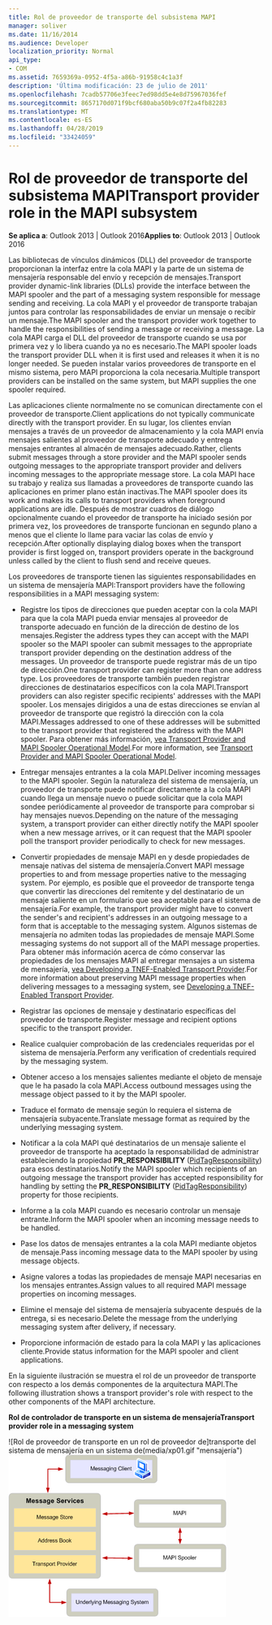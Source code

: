 ```yaml
---
title: Rol de proveedor de transporte del subsistema MAPI
manager: soliver
ms.date: 11/16/2014
ms.audience: Developer
localization_priority: Normal
api_type:
- COM
ms.assetid: 7659369a-0952-4f5a-a86b-91958c4c1a3f
description: 'Última modificación: 23 de julio de 2011'
ms.openlocfilehash: 7cadb57706e3feec7ed98dd5e4e8d75967036fef
ms.sourcegitcommit: 8657170d071f9bcf680aba50b9c07f2a4fb82283
ms.translationtype: MT
ms.contentlocale: es-ES
ms.lasthandoff: 04/28/2019
ms.locfileid: "33424059"
---
```

# <a name="transport-provider-role-in-the-mapi-subsystem"></a><span data-ttu-id="1d9b5-103">Rol de proveedor de transporte del subsistema MAPI</span><span class="sxs-lookup"><span data-stu-id="1d9b5-103">Transport provider role in the MAPI subsystem</span></span>
  
<span data-ttu-id="1d9b5-104">**Se aplica a**: Outlook 2013 | Outlook 2016</span><span class="sxs-lookup"><span data-stu-id="1d9b5-104">**Applies to**: Outlook 2013 | Outlook 2016</span></span> 
  
<span data-ttu-id="1d9b5-105">Las bibliotecas de vínculos dinámicos (DLL) del proveedor de transporte proporcionan la interfaz entre la cola MAPI y la parte de un sistema de mensajería responsable del envío y recepción de mensajes.</span><span class="sxs-lookup"><span data-stu-id="1d9b5-105">Transport provider dynamic-link libraries (DLLs) provide the interface between the MAPI spooler and the part of a messaging system responsible for message sending and receiving.</span></span> <span data-ttu-id="1d9b5-106">La cola MAPI y el proveedor de transporte trabajan juntos para controlar las responsabilidades de enviar un mensaje o recibir un mensaje.</span><span class="sxs-lookup"><span data-stu-id="1d9b5-106">The MAPI spooler and the transport provider work together to handle the responsibilities of sending a message or receiving a message.</span></span> <span data-ttu-id="1d9b5-107">La cola MAPI carga el DLL del proveedor de transporte cuando se usa por primera vez y lo libera cuando ya no es necesario.</span><span class="sxs-lookup"><span data-stu-id="1d9b5-107">The MAPI spooler loads the transport provider DLL when it is first used and releases it when it is no longer needed.</span></span> <span data-ttu-id="1d9b5-108">Se pueden instalar varios proveedores de transporte en el mismo sistema, pero MAPI proporciona la cola necesaria.</span><span class="sxs-lookup"><span data-stu-id="1d9b5-108">Multiple transport providers can be installed on the same system, but MAPI supplies the one spooler required.</span></span>
  
<span data-ttu-id="1d9b5-109">Las aplicaciones cliente normalmente no se comunican directamente con el proveedor de transporte.</span><span class="sxs-lookup"><span data-stu-id="1d9b5-109">Client applications do not typically communicate directly with the transport provider.</span></span> <span data-ttu-id="1d9b5-110">En su lugar, los clientes envían mensajes a través de un proveedor de almacenamiento y la cola MAPI envía mensajes salientes al proveedor de transporte adecuado y entrega mensajes entrantes al almacén de mensajes adecuado.</span><span class="sxs-lookup"><span data-stu-id="1d9b5-110">Rather, clients submit messages through a store provider and the MAPI spooler sends outgoing messages to the appropriate transport provider and delivers incoming messages to the appropriate message store.</span></span> <span data-ttu-id="1d9b5-111">La cola MAPI hace su trabajo y realiza sus llamadas a proveedores de transporte cuando las aplicaciones en primer plano están inactivas.</span><span class="sxs-lookup"><span data-stu-id="1d9b5-111">The MAPI spooler does its work and makes its calls to transport providers when foreground applications are idle.</span></span> <span data-ttu-id="1d9b5-112">Después de mostrar cuadros de diálogo opcionalmente cuando el proveedor de transporte ha iniciado sesión por primera vez, los proveedores de transporte funcionan en segundo plano a menos que el cliente lo llame para vaciar las colas de envío y recepción.</span><span class="sxs-lookup"><span data-stu-id="1d9b5-112">After optionally displaying dialog boxes when the transport provider is first logged on, transport providers operate in the background unless called by the client to flush send and receive queues.</span></span> 
  
<span data-ttu-id="1d9b5-113">Los proveedores de transporte tienen las siguientes responsabilidades en un sistema de mensajería MAPI:</span><span class="sxs-lookup"><span data-stu-id="1d9b5-113">Transport providers have the following responsibilities in a MAPI messaging system:</span></span>
  
- <span data-ttu-id="1d9b5-114">Registre los tipos de direcciones que pueden aceptar con la cola MAPI para que la cola MAPI pueda enviar mensajes al proveedor de transporte adecuado en función de la dirección de destino de los mensajes.</span><span class="sxs-lookup"><span data-stu-id="1d9b5-114">Register the address types they can accept with the MAPI spooler so the MAPI spooler can submit messages to the appropriate transport provider depending on the destination address of the messages.</span></span> <span data-ttu-id="1d9b5-115">Un proveedor de transporte puede registrar más de un tipo de dirección.</span><span class="sxs-lookup"><span data-stu-id="1d9b5-115">One transport provider can register more than one address type.</span></span> <span data-ttu-id="1d9b5-116">Los proveedores de transporte también pueden registrar direcciones de destinatarios específicos con la cola MAPI.</span><span class="sxs-lookup"><span data-stu-id="1d9b5-116">Transport providers can also register specific recipients' addresses with the MAPI spooler.</span></span> <span data-ttu-id="1d9b5-117">Los mensajes dirigidos a una de estas direcciones se envían al proveedor de transporte que registró la dirección con la cola MAPI.</span><span class="sxs-lookup"><span data-stu-id="1d9b5-117">Messages addressed to one of these addresses will be submitted to the transport provider that registered the address with the MAPI spooler.</span></span> <span data-ttu-id="1d9b5-118">Para obtener más información, [vea Transport Provider and MAPI Spooler Operational Model](transport-provider-and-mapi-spooler-operational-model.md).</span><span class="sxs-lookup"><span data-stu-id="1d9b5-118">For more information, see [Transport Provider and MAPI Spooler Operational Model](transport-provider-and-mapi-spooler-operational-model.md).</span></span>
    
- <span data-ttu-id="1d9b5-119">Entregar mensajes entrantes a la cola MAPI.</span><span class="sxs-lookup"><span data-stu-id="1d9b5-119">Deliver incoming messages to the MAPI spooler.</span></span> <span data-ttu-id="1d9b5-120">Según la naturaleza del sistema de mensajería, un proveedor de transporte puede notificar directamente a la cola MAPI cuando llega un mensaje nuevo o puede solicitar que la cola MAPI sondee periódicamente al proveedor de transporte para comprobar si hay mensajes nuevos.</span><span class="sxs-lookup"><span data-stu-id="1d9b5-120">Depending on the nature of the messaging system, a transport provider can either directly notify the MAPI spooler when a new message arrives, or it can request that the MAPI spooler poll the transport provider periodically to check for new messages.</span></span>
    
- <span data-ttu-id="1d9b5-121">Convertir propiedades de mensaje MAPI en y desde propiedades de mensaje nativas del sistema de mensajería.</span><span class="sxs-lookup"><span data-stu-id="1d9b5-121">Convert MAPI message properties to and from message properties native to the messaging system.</span></span> <span data-ttu-id="1d9b5-122">Por ejemplo, es posible que el proveedor de transporte tenga que convertir las direcciones del remitente y del destinatario de un mensaje saliente en un formulario que sea aceptable para el sistema de mensajería.</span><span class="sxs-lookup"><span data-stu-id="1d9b5-122">For example, the transport provider might have to convert the sender's and recipient's addresses in an outgoing message to a form that is acceptable to the messaging system.</span></span> <span data-ttu-id="1d9b5-123">Algunos sistemas de mensajería no admiten todas las propiedades de mensaje MAPI.</span><span class="sxs-lookup"><span data-stu-id="1d9b5-123">Some messaging systems do not support all of the MAPI message properties.</span></span> <span data-ttu-id="1d9b5-124">Para obtener más información acerca de cómo conservar las propiedades de los mensajes MAPI al entregar mensajes a un sistema de mensajería, [vea Developing a TNEF-Enabled Transport Provider](developing-a-tnef-enabled-transport-provider.md).</span><span class="sxs-lookup"><span data-stu-id="1d9b5-124">For more information about preserving MAPI message properties when delivering messages to a messaging system, see [Developing a TNEF-Enabled Transport Provider](developing-a-tnef-enabled-transport-provider.md).</span></span>
    
- <span data-ttu-id="1d9b5-125">Registrar las opciones de mensaje y destinatario específicas del proveedor de transporte.</span><span class="sxs-lookup"><span data-stu-id="1d9b5-125">Register message and recipient options specific to the transport provider.</span></span>
    
- <span data-ttu-id="1d9b5-126">Realice cualquier comprobación de las credenciales requeridas por el sistema de mensajería.</span><span class="sxs-lookup"><span data-stu-id="1d9b5-126">Perform any verification of credentials required by the messaging system.</span></span>
    
- <span data-ttu-id="1d9b5-127">Obtener acceso a los mensajes salientes mediante el objeto de mensaje que le ha pasado la cola MAPI.</span><span class="sxs-lookup"><span data-stu-id="1d9b5-127">Access outbound messages using the message object passed to it by the MAPI spooler.</span></span>
    
- <span data-ttu-id="1d9b5-128">Traduce el formato de mensaje según lo requiera el sistema de mensajería subyacente.</span><span class="sxs-lookup"><span data-stu-id="1d9b5-128">Translate message format as required by the underlying messaging system.</span></span>
    
- <span data-ttu-id="1d9b5-129">Notificar a la cola MAPI qué destinatarios de un mensaje saliente el proveedor de transporte ha aceptado la responsabilidad de administrar estableciendo la propiedad **PR_RESPONSIBILITY** ([PidTagResponsibility](pidtagresponsibility-canonical-property.md)) para esos destinatarios.</span><span class="sxs-lookup"><span data-stu-id="1d9b5-129">Notify the MAPI spooler which recipients of an outgoing message the transport provider has accepted responsibility for handling by setting the **PR_RESPONSIBILITY** ([PidTagResponsibility](pidtagresponsibility-canonical-property.md)) property for those recipients.</span></span>
    
- <span data-ttu-id="1d9b5-130">Informe a la cola MAPI cuando es necesario controlar un mensaje entrante.</span><span class="sxs-lookup"><span data-stu-id="1d9b5-130">Inform the MAPI spooler when an incoming message needs to be handled.</span></span>
    
- <span data-ttu-id="1d9b5-131">Pase los datos de mensajes entrantes a la cola MAPI mediante objetos de mensaje.</span><span class="sxs-lookup"><span data-stu-id="1d9b5-131">Pass incoming message data to the MAPI spooler by using message objects.</span></span>
    
- <span data-ttu-id="1d9b5-132">Asigne valores a todas las propiedades de mensaje MAPI necesarias en los mensajes entrantes.</span><span class="sxs-lookup"><span data-stu-id="1d9b5-132">Assign values to all required MAPI message properties on incoming messages.</span></span>
    
- <span data-ttu-id="1d9b5-133">Elimine el mensaje del sistema de mensajería subyacente después de la entrega, si es necesario.</span><span class="sxs-lookup"><span data-stu-id="1d9b5-133">Delete the message from the underlying messaging system after delivery, if necessary.</span></span>
    
- <span data-ttu-id="1d9b5-134">Proporcione información de estado para la cola MAPI y las aplicaciones cliente.</span><span class="sxs-lookup"><span data-stu-id="1d9b5-134">Provide status information for the MAPI spooler and client applications.</span></span>
    
<span data-ttu-id="1d9b5-135">En la siguiente ilustración se muestra el rol de un proveedor de transporte con respecto a los demás componentes de la arquitectura MAPI.</span><span class="sxs-lookup"><span data-stu-id="1d9b5-135">The following illustration shows a transport provider's role with respect to the other components of the MAPI architecture.</span></span>
  
<span data-ttu-id="1d9b5-136">**Rol de controlador de transporte en un sistema de mensajería**</span><span class="sxs-lookup"><span data-stu-id="1d9b5-136">**Transport provider role in a messaging system**</span></span>
  
<span data-ttu-id="1d9b5-137">![Rol de proveedor de transporte en un rol de proveedor de]transporte del sistema de mensajería en un sistema de(media/xp01.gif "mensajería")</span><span class="sxs-lookup"><span data-stu-id="1d9b5-137">![Transport provider role in a messaging system](media/xp01.gif "Transport provider role in a messaging system")</span></span>
  

